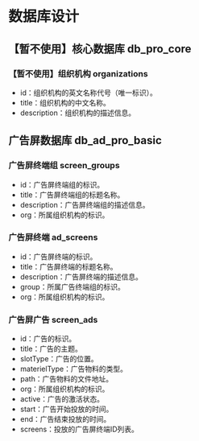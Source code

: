 # 数据库设计 #

## 【暂不使用】核心数据库 db_pro_core ##

### 【暂不使用】组织机构 organizations ###

- id：组织机构的英文名称代号（唯一标识）。
- title：组织机构的中文名称。
- description：组织机构的描述信息。

## 广告屏数据库 db_ad_pro_basic ##

### 广告屏终端组 screen_groups ###

- id：广告屏终端组的标识。
- title：广告屏终端组的标题名称。
- description：广告屏终端组的描述信息。
- org：所属组织机构的标识。

### 广告屏终端 ad_screens ###

- id：广告屏终端的标识。
- title：广告屏终端的标题名称。
- description：广告屏终端的描述信息。
- group：所属广告终端组的标识。
- org：所属组织机构的标识。

### 广告屏广告 screen_ads ###

- id：广告的标识。
- title：广告的主题。
- slotType：广告的位置。
- materielType：广告物料的类型。
- path：广告物料的文件地址。
- org：所属组织机构的标识。
- active：广告的激活状态。
- start：广告开始投放的时间。
- end：广告结束投放的时间。
- screens：投放的广告屏终端ID列表。
